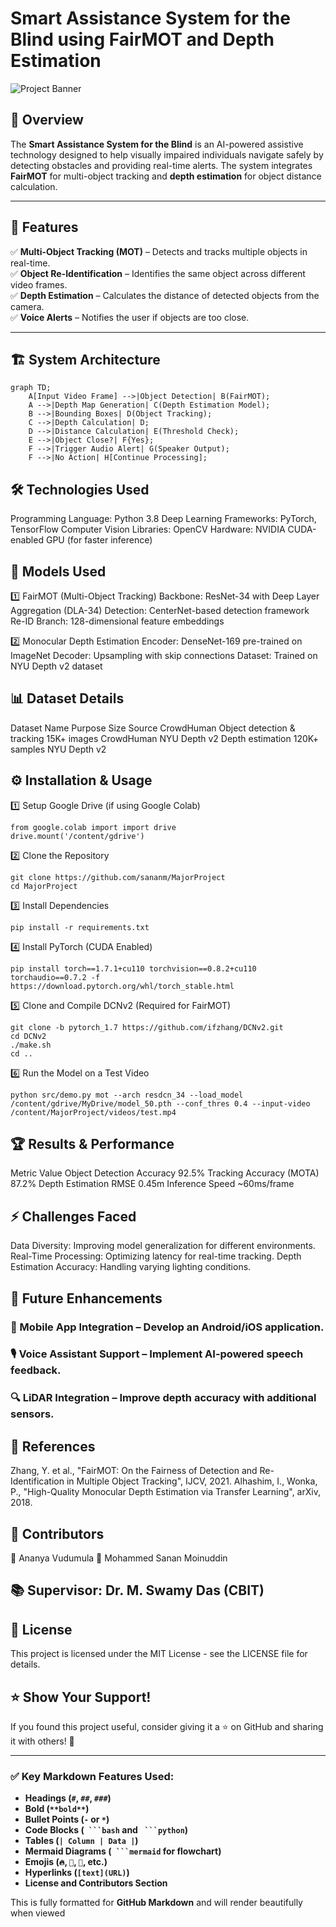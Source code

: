 # Smart Assistance System for the Blind using FairMOT and Depth Estimation

![Project Banner](https://your-image-url.com/banner.png)  <!-- Add a relevant image -->

## 📌 Overview
The **Smart Assistance System for the Blind** is an AI-powered assistive technology designed to help visually impaired individuals navigate safely by detecting obstacles and providing real-time alerts. The system integrates **FairMOT** for multi-object tracking and **depth estimation** for object distance calculation.

---

## 🚀 Features
✅ **Multi-Object Tracking (MOT)** – Detects and tracks multiple objects in real-time.  
✅ **Object Re-Identification** – Identifies the same object across different video frames.  
✅ **Depth Estimation** – Calculates the distance of detected objects from the camera.  
✅ **Voice Alerts** – Notifies the user if objects are too close.  

---



## 🏗 System Architecture

```mermaid
graph TD;
    A[Input Video Frame] -->|Object Detection| B(FairMOT);
    A -->|Depth Map Generation| C(Depth Estimation Model);
    B -->|Bounding Boxes| D(Object Tracking);
    C -->|Depth Calculation| D;
    D -->|Distance Calculation| E(Threshold Check);
    E -->|Object Close?| F{Yes};
    F -->|Trigger Audio Alert| G(Speaker Output);
    F -->|No Action| H[Continue Processing];
```
## 🛠 Technologies Used
Programming Language: Python 3.8
Deep Learning Frameworks: PyTorch, TensorFlow
Computer Vision Libraries: OpenCV
Hardware: NVIDIA CUDA-enabled GPU (for faster inference)

## 🔬 Models Used

1️⃣ FairMOT (Multi-Object Tracking)
Backbone: ResNet-34 with Deep Layer Aggregation (DLA-34)
Detection: CenterNet-based detection framework
Re-ID Branch: 128-dimensional feature embeddings

2️⃣ Monocular Depth Estimation
Encoder: DenseNet-169 pre-trained on ImageNet
Decoder: Upsampling with skip connections
Dataset: Trained on NYU Depth v2 dataset

## 📊 Dataset Details
Dataset Name	Purpose	Size	Source
CrowdHuman	Object detection & tracking	15K+ images	CrowdHuman
NYU Depth v2	Depth estimation	120K+ samples	NYU Depth v2
## ⚙ Installation & Usage
1️⃣ Setup Google Drive (if using Google Colab)
```
from google.colab import import drive
drive.mount('/content/gdrive')
```
2️⃣ Clone the Repository
```
git clone https://github.com/sananm/MajorProject
cd MajorProject
```
3️⃣ Install Dependencies
```
pip install -r requirements.txt
```
4️⃣ Install PyTorch (CUDA Enabled)
```
pip install torch==1.7.1+cu110 torchvision==0.8.2+cu110 torchaudio==0.7.2 -f https://download.pytorch.org/whl/torch_stable.html
```
5️⃣ Clone and Compile DCNv2 (Required for FairMOT)
```
git clone -b pytorch_1.7 https://github.com/ifzhang/DCNv2.git
cd DCNv2
./make.sh
cd ..
```
6️⃣ Run the Model on a Test Video
```
python src/demo.py mot --arch resdcn_34 --load_model /content/gdrive/MyDrive/model_50.pth --conf_thres 0.4 --input-video /content/MajorProject/videos/test.mp4
```
## 🏆 Results & Performance
Metric	Value
Object Detection Accuracy	92.5%
Tracking Accuracy (MOTA)	87.2%
Depth Estimation RMSE	0.45m
Inference Speed	~60ms/frame

## ⚡ Challenges Faced
Data Diversity: Improving model generalization for different environments.
Real-Time Processing: Optimizing latency for real-time tracking.
Depth Estimation Accuracy: Handling varying lighting conditions.

## 🔮 Future Enhancements
### 📱 Mobile App Integration – Develop an Android/iOS application.
### 🎙 Voice Assistant Support – Implement AI-powered speech feedback.
### 🔍 LiDAR Integration – Improve depth accuracy with additional sensors.

## 📜 References
Zhang, Y. et al., "FairMOT: On the Fairness of Detection and Re-Identification in Multiple Object Tracking", IJCV, 2021.
Alhashim, I., Wonka, P., "High-Quality Monocular Depth Estimation via Transfer Learning", arXiv, 2018.

## 🤝 Contributors
👤 Ananya Vudumula
👤 Mohammed Sanan Moinuddin

## 📚 Supervisor: Dr. M. Swamy Das (CBIT)

## 📝 License
This project is licensed under the MIT License - see the LICENSE file for details.

## ⭐ Show Your Support!
If you found this project useful, consider giving it a ⭐ on GitHub and sharing it with others! 🚀



---

### ✅ Key Markdown Features Used:
- **Headings (`#`, `##`, `###`)**
- **Bold (`**bold**`)**
- **Bullet Points (`-` or `*`)**
- **Code Blocks (` ```bash` and ` ```python`)**
- **Tables (`| Column | Data |`)**
- **Mermaid Diagrams (` ```mermaid` for flowchart)**
- **Emojis (`🔥`, `📌`, `🚀`, etc.)**
- **Hyperlinks (`[text](URL)`)**
- **License and Contributors Section**

This is fully formatted for **GitHub Markdown** and will render beautifully when viewed
